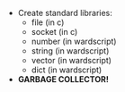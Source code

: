 * Create standard libraries:
	* file (in c)
	* socket (in c)
	* number (in wardscript)
	* string (in wardscript)
	* vector (in wardscript)
	* dict (in wardscript)
* **GARBAGE COLLECTOR!**


